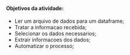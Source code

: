 #### Objetivos da atividade:
- Ler um arquivo de dados para um dataframe;
- Tratar a informacao recebida;
- Selecionar os dados necessarios;
- Extrair informacoes dos dados;
- Automatizar o processo;